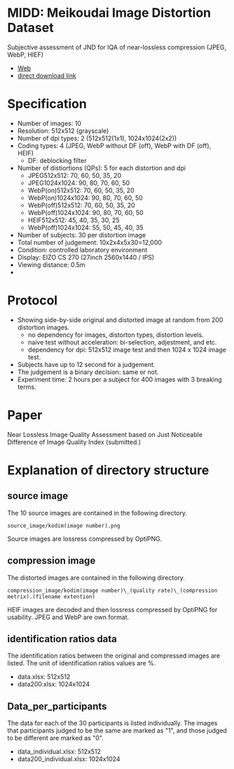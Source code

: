 # MIDD: Meikoudai Image Distortion Dataset
Subjective assessment of JND for IQA of near-lossless compression (JPEG, WebP, HIEF)

* [Web](https://norishigefukushima.github.io/iqanearlossless/)
* [direct download link](./MIDD.zip)

# Specification
* Number of images: 10
* Resolution: 512x512 (grayscale)
* Number of dpi types: 2 (512x512(1x1), 1024x1024(2x2))
* Coding types: 4 (JPEG, WebP without DF (off), WebP with DF (off), HEIF)
	* DF: deblocking filter
* Number of distiortions (QPs): 5 for each distortion and dpi
	* JPEG512x512: 70, 60, 50, 35, 20
	* JPEG1024x1024: 90, 80, 70, 60, 50
	* WebP(on)512x512: 70, 60, 50, 35, 20
	* WebP(on)1024x1024: 90, 80, 70, 60, 50
	* WebP(off)512x512: 70, 60, 50, 35, 20
	* WebP(off)1024x1024: 90, 80, 70, 60, 50
	* HEIF512x512: 45, 40, 35, 30, 25
	* WebP(off)1024x1024: 55, 50, 45, 40, 35
* Number of subjects: 30 per distortion image
* Total number of judgement: 10x2x4x5x30=12,000
* Condition: controlled laboratory environment
* Display: EIZO CS 270 (27inch  2560x1440 / IPS)
* Viewing distance: 0.5m
* 

# Protocol
* Showing side-by-side original and distorted image at random from 200 distortion images.
	* no dependency for images, distorton types, distortion levels.
	* naive test without acceleration: bi-selection, adjestment, and etc.
	* dependency for dpi: 512x512 image test and then 1024 x 1024 image test.
* Subjects have up to 12 second for a judgement.
* The judgement is a binary decision: same or not.
* Experiment time: 2 hours per a subject for 400 images with 3 breaking terms.

# Paper
Near Lossless Image Quality Assessment based on Just Noticeable Difference of Image Quality Index (submitted.)

# Explanation of directory structure
## source image
The 10 source images are contained in the following directory.
```
source_image/kodim(image number).png
```
Source images are lossress compressed by OptiPNG.

## compression image
The distorted images are contained in the following directory.
```
compression_image/kodim(image number)\_(quality rate)\_(compression metrix).(filename extention)
```

HEIF images are decoded and then lossress compressed by OptiPNG for usability.
JPEG and WebP are own format.

## identification ratios data
The identification ratios between the original and compressed images are listed.
The unit of identification ratios values are %.

* data.xlsx: 512x512
* data200.xlsx: 1024x1024

## Data_per_participants
The data for each of the 30 participants is listed individually.
The images that participants judged to be the same are marked as "1", and those judged to be different are marked as "0".

* data\_individual.xlsx: 512x512
* data200\_individual.xlsx: 1024x1024
